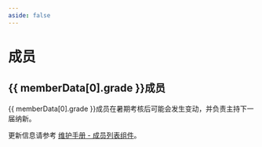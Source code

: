 ```yaml
---
aside: false
---
```


<script setup>
import memberData from '/.vitepress/components/memberData.js'
import MemberList from '/.vitepress/components/MemberList.vue'
</script>

# 成员

<member-list :members="memberData" :from="1" />

## {{ memberData[0].grade }}成员

{{ memberData[0].grade }}成员在暑期考核后可能会发生变动，并负责主持下一届纳新。

<member-list :members="memberData" :from="0" :to="1" />

更新信息请参考 [<i class="fa-solid fa-book"></i>维护手册 - 成员列表组件](/manual/component/member-list)。
